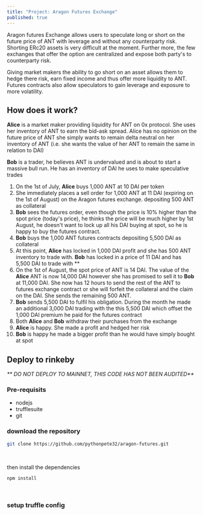 ```yaml
---
title: "Project: Aragon Futures Exchange"
published: true
---
```


Aragon futures Exchange allows users to speculate long or short on the future price of ANT with leverage and without any counterparty risk. Shorting ERc20 assets is very difficult at the moment. Further more, the few exchanges that offer the option are centralized and expose both party's to counterparty risk.

Giving market makers the ability to go short on an asset allows them to hedge there risk, earn fixed income and thus offer more liquidity to ANT. Futures contracts also allow speculators to gain leverage and exposure to more volatility.

## [](#header-2) How does it work?

**Alice** is a market maker providing liquidity for ANT on 0x protocol. She uses her inventory of ANT to earn the bid-ask spread. Alice has no opinion on the future price of ANT she simply wants to remain delta neutral on her inventory of ANT (i.e. she wants the value of her ANT to remain the same in relation to DAI)

**Bob** is a trader, he believes ANT is undervalued and is about to start a massive bull run. He has an inventory of DAI he uses to make speculative trades

1. On the 1st of July, **Alice** buys 1,000 ANT at 10 DAI per token
2. She immediately places a sell order for 1,000 ANT at 11 DAI (expiring on the 1st of August) on the Aragon futures exchange. depositing 500 ANT as collateral
3. **Bob** sees the futures order, even though the price is 10% higher than the spot price (today's price), he thinks the price will be much higher by 1st August, he doesn't want to lock up all his DAI buying at spot, so he is happy to buy the futures contract.
4. **Bob** buys the 1,000 ANT futures contracts depositing 5,500 DAI as collateral
5. At this point, **Alice** has locked in 1,000 DAI profit and she has 500 ANT inventory to trade with. **Bob** has locked in a price of 11 DAI and has 5,500 DAI to trade with \*\*
6. On the 1st of August, the spot price of ANT is 14 DAI. The value of the **Alice** ANT is now 14,000 DAI however she has promised to sell it to **Bob** at 11,000 DAI. She now has 12 hours to send the rest of the ANT to futures exchange contract or she will forfeit the collateral and the claim on the DAI. She sends the remaining 500 ANT.
7. **Bob** sends 5,500 DAI to fulfil his obligation. During the month he made an additional 3,000 DAI trading with the this 5,500 DAI which offset the 1,000 DAI premium he paid for the futures contract
8. Both **Alice** and **Bob** withdraw their purchases from the exchange
9. **Alice** is happy. She made a profit and hedged her risk
10. **Bob** is happy he made a bigger profit than he would have simply bought at spot

## [](#header-2) Deploy to rinkeby

_** DO NOT DEPLOY TO MAINNET, THIS CODE HAS NOT BEEN AUDITED**_

### [](#header-3) Pre-requisits

- nodejs
- trufflesuite
- git

### [](#header-3) download the repository

```bash
git clone https://github.com/pythonpete32/aragon-futures.git
```

<br>

then install the dependencies

```bash
npm install
```

<br>

### [](#header-3) setup truffle config
